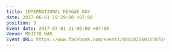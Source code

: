 ```yaml
---
title: INTERNATIONAL REGGAE DAY
date: 2017-06-01 19:29:00 +07:00
position: 3
Event date: 2017-07-01 21:00:00 +07:00
Venue: MOJITO BAR
Event URL: https://www.facebook.com/events/800182560157878/
---
```


